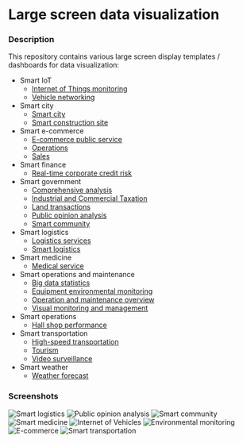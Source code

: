 # Large screen data visualization

### Description

This repository contains various large screen display templates / dashboards for data visualization:

- Smart IoT
  - [Internet of Things monitoring](https://niutech.github.io/large-screen-data-visualization/Smart%20IoT/Internet%20of%20Things%20monitoring/)
  - [Vehicle networking](https://niutech.github.io/large-screen-data-visualization/Smart%20IoT/Vehicle%20networking/)
- Smart city
  - [Smart city](https://niutech.github.io/large-screen-data-visualization/Smart%20city/Smart%20city/)
  - [Smart construction site](https://niutech.github.io/large-screen-data-visualization/Smart%20city/Smart%20construction%20site/)
- Smart e-commerce
  - [E-commerce public service](https://niutech.github.io/large-screen-data-visualization/Smart%20e-commerce/E-commerce%20public%20service/)
  - [Operations](https://niutech.github.io/large-screen-data-visualization/Smart%20e-commerce/Operations/)
  - [Sales](https://niutech.github.io/large-screen-data-visualization/Smart%20e-commerce/Sales/)
- Smart finance
  - [Real-time corporate credit risk](https://niutech.github.io/large-screen-data-visualization/Smart%20finance/Real-time%20corporate%20credit%20risk/)
- Smart government
  - [Comprehensive analysis](https://niutech.github.io/large-screen-data-visualization/Smart%20government/Comprehensive%20analysis/pages/)
  - [Industrial and Commercial Taxation](https://niutech.github.io/large-screen-data-visualization/Smart%20government/Industrial%20and%20Commercial%20Taxation/)
  - [Land transactions](https://niutech.github.io/large-screen-data-visualization/Smart%20government/Land%20transactions/)
  - [Public opinion analysis](https://niutech.github.io/large-screen-data-visualization/Smart%20government/Public%20opinion%20analysis/public.html)
  - [Smart community](https://niutech.github.io/large-screen-data-visualization/Smart%20government/Smart%20community/)
- Smart logistics
  - [Logistics services](https://niutech.github.io/large-screen-data-visualization/Smart%20logistics/Logistics%20services/)
  - [Smart logistics](https://niutech.github.io/large-screen-data-visualization/Smart%20logistics/Smart%20logistics/)
- Smart medicine
  - [Medical service](https://niutech.github.io/large-screen-data-visualization/Smart%20medicine/Medical%20service/views/)
- Smart operations and maintenance
  - [Big data statistics](https://niutech.github.io/large-screen-data-visualization/Smart%20operations%20and%20maintenance/Big%20data%20statistics/)
  - [Equipment environmental monitoring](https://niutech.github.io/large-screen-data-visualization/Smart%20operations%20and%20maintenance/Equipment%20environmental%20monitoring/)
  - [Operation and maintenance overview](https://niutech.github.io/large-screen-data-visualization/Smart%20operations%20and%20maintenance/Operation%20and%20maintenance%20overview/)
  - [Visual monitoring and management](https://niutech.github.io/large-screen-data-visualization/Smart%20operations%20and%20maintenance/Visual%20monitoring%20and%20management/)
- Smart operations
  - [Hall shop performance](https://niutech.github.io/large-screen-data-visualization/Smart%20operations/Hall%20shop%20performance/page/)
- Smart transportation
  - [High-speed transportation](https://niutech.github.io/large-screen-data-visualization/Smart%20transportation/High-speed%20transportation/)
  - [Tourism](https://niutech.github.io/large-screen-data-visualization/Smart%20transportation/Tourism/)
  - [Video surveillance](https://niutech.github.io/large-screen-data-visualization/Smart%20transportation/Video%20surveillance/)
- Smart weather
  - [Weather forecast](https://niutech.github.io/large-screen-data-visualization/Smart%20weather/Weather%20forecast/)

### Screenshots

![Smart logistics](https://images.gitee.com/uploads/images/2019/0614/130751_e439728b_2327318.png "Smart logistics")
![Public opinion analysis](https://images.gitee.com/uploads/images/2019/0614/130021_887dc34c_2327318.png "Public opinion analysis")
![Smart community](https://images.gitee.com/uploads/images/2019/0614/130053_5cfd9a55_2327318.png "Smart community")
![Smart medicine](https://images.gitee.com/uploads/images/2019/0614/135158_55f95840_2327318.png "Smart medicine")
![Internet of Vehicles](https://images.gitee.com/uploads/images/2019/0614/130113_bb7810bd_2327318.png "Internet of Vehicles")
![Environmental monitoring](https://images.gitee.com/uploads/images/2019/0614/130316_9bfc9ac7_2327318.png "Environmental monitoring")
![E-commerce](https://images.gitee.com/uploads/images/2019/0614/130335_a60a9904_2327318.png "E-commerce")
![Smart transportation](https://images.gitee.com/uploads/images/2019/1226/025508_8a651c15_2327318.png "Smart transportation")
